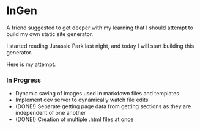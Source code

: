 # InGen
A friend suggested to get deeper with my learning that I should attempt to build my own static site generator.

I started reading Jurassic Park last night, and today I will start building this generator.

Here is my attempt.

### In Progress
- Dynamic saving of images used in markdown files and templates
- Implement dev server to dynamically watch file edits
- (DONE!) Separate getting page data from getting sections as they are independent of one another
- (DONE!) Creation of multiple .html files at once
